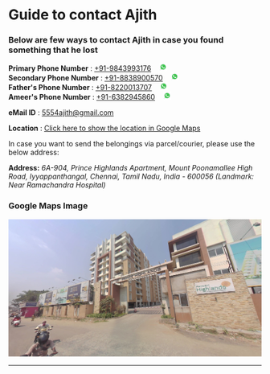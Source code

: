 # Guide to contact Ajith

### Below are few ways to contact Ajith in case you found something that he lost

**Primary Phone Number** : [+91-9843993176](tel:+919843993176) &nbsp;&nbsp;&nbsp;[![Icon](./assets/img/whatsapp_icon.png)](https://api.whatsapp.com/send?phone=919843993176) <br>
**Secondary Phone Number** : [+91-8838900570](tel:+918838900570) &nbsp;&nbsp;&nbsp;[![Icon](./assets/img/whatsapp_icon.png)](https://api.whatsapp.com/send?phone=918838900570) <br>
**Father's Phone Number** : [+91-8220013707](tel:+918220013707) &nbsp;&nbsp;&nbsp;[![Icon](./assets/img/whatsapp_icon.png)](https://api.whatsapp.com/send?phone=918220013707) <br>
**Ameer's Phone Number** : [+91-6382945860](tel:+916382945860) &nbsp;&nbsp;&nbsp;[![Icon](./assets/img/whatsapp_icon.png)](https://api.whatsapp.com/send?phone=916382945860) <br>

**eMail ID** : [5554ajith@gmail.com](mailto:5554ajith@gmail.com)

**Location** : [Click here to show the location in Google Maps](https://goo.gl/maps/yzJ3Uo5X7z2WjVSt7)

In case you want to send the belongings via parcel/courier, please use the below address:

**Address:** *6A-904, Prince Highlands Apartment, Mount Poonamallee High Road, Iyyappanthangal, Chennai, Tamil Nadu, India - 600056 (Landmark: Near Ramachandra Hospital)*

### Google Maps Image

![Prince Highlands Apartment](./assets/img/prince_highlands.jpg)

* * *
